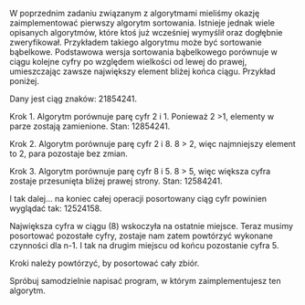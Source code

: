 W poprzednim zadaniu związanym z algorytmami mieliśmy okazję zaimplementować pierwszy algorytm sortowania. Istnieje jednak wiele opisanych algorytmów, które ktoś już wcześniej wymyślił oraz dogłębnie zweryfikował. Przykładem takiego algorytmu może być sortowanie bąbelkowe. Podstawowa wersja sortowania bąbelkowego porównuje w ciągu kolejne cyfry po względem wielkości od lewej do prawej, umieszczając zawsze największy element bliżej końca ciągu. Przykład poniżej.

Dany jest ciąg znaków: 21854241.

Krok 1. Algorytm porównuje parę cyfr 2 i 1. Ponieważ 2 >1, elementy w parze zostają zamienione. Stan: 12854241.

Krok 2. Algorytm porównuje parę cyfr 2 i 8. 8 > 2, więc najmniejszy element to 2, para pozostaje bez zmian.

Krok 3. Algorytm porównuje parę cyfr 8 i 5. 8 > 5, więc większa cyfra zostaje przesunięta bliżej prawej strony. Stan: 12584241.

I tak dalej… na koniec całej operacji posortowany ciąg cyfr powinien wyglądać tak: 12524158.

Największa cyfra w ciągu (8) wskoczyła na ostatnie miejsce. Teraz musimy posortować pozostałe cyfry, zostaje nam zatem powtórzyć wykonane czynności dla n-1. I tak na drugim miejscu od końcu pozostanie cyfra 5.

Kroki należy powtórzyć, by posortować cały zbiór.

Spróbuj samodzielnie napisać program, w którym zaimplementujesz ten algorytm.